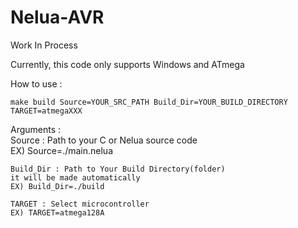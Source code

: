 # Nelua-AVR
Work In Process

Currently, this code only supports Windows and ATmega

How to use :

  `make build Source=YOUR_SRC_PATH Build_Dir=YOUR_BUILD_DIRECTORY TARGET=atmegaXXX`
  
  Arguments :   
    Source : Path to your C or Nelua source code  
    EX) Source=./main.nelua  
      
    Build_Dir : Path to Your Build Directory(folder)  
    it will be made automatically  
    EX) Build_Dir=./build  
      
    TARGET : Select microcontroller  
    EX) TARGET=atmega128A  
